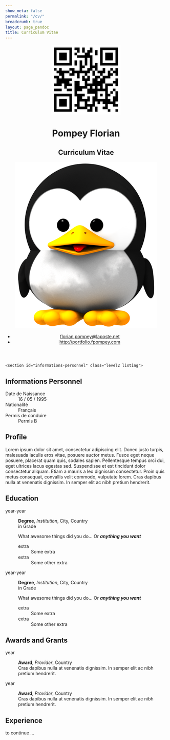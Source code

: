 ```yaml
---
show_meta: false
permalink: "/cv/"
breadcrumb: true
layout: page_pandoc
title: Curriculum Vitae
---
```

  <header itemscope itemtype="http://http://schema.org/Person" class="with-photo">
    <div id="title" class="qrcode">
            <img id="qrcode" src="../assets/img/images_pandoc/qrcode.png" />
            <h1 class="fullname">
        <span itemprop="givenName">Pompey</span>
        <span itemprop="familyName">Florian</span>
      </h1>
      <h2 class="title">Curriculum Vitae</h2>
    </div>
        <img src="../assets/img/images_pandoc/picture.png" />
        <ul class="details">
      <!-- phone -->
            <!-- mobile -->
            <!-- fax -->
            <!-- email -->
                        <li><a href="mailto:florian.pompey@laposte.net">florian.pompey@laposte.net</a></li>
                        <!-- homepage -->
            <li><a href="http://portfolio.fpompey.com" itemprop="url" title="homepage">http://portfolio.fpompey.com</a></li>
            <!--if(address)-->
            <!--endif-->
    </ul>
  </header>

    <section id="informations-personnel" class="level2 listing">
  <h2>Informations Personnel</h2>
  <dl>
  <dt>Date de Naissance</dt>
  <dd>16 / 05 / 1995
  </dd>
  <dt>Nationalité</dt>
  <dd>Français
  </dd>
  <dt>Permis de conduire</dt>
  <dd>Permis B
  </dd>
  </dl>
  </section>
  
  <section id="profile" class="level2">
  <h2>Profile</h2>
  <p>Lorem ipsum dolor sit amet, consectetur adipiscing elit. Donec justo turpis, malesuada iaculis eros vitae, posuere auctor metus. Fusce eget neque posuere, placerat quam quis, sodales sapien. Pellentesque tempus orci dui, eget ultrices lacus egestas sed. Suspendisse et est tincidunt dolor consectetur aliquam. Etiam a mauris a leo dignissim consectetur. Proin quis metus consequat, convallis velit commodo, vulputate lorem. Cras dapibus nulla at venenatis dignissim. In semper elit ac nibh pretium hendrerit.</p>
  </section>
  <section id="education" class="level2">
  <h2>Education</h2>
  <dl>
  <dt>year-year</dt>
  <dd><p><strong>Degree</strong>, <em>Institution</em>, City, Country<br /> in Grade</p>
  <p>What awesome things did you do… Or <strong><em>anything you want</em></strong></p>
  <dl>
  <dt>extra</dt>
  <dd>Some extra
  </dd>
  <dt>extra</dt>
  <dd>Some other extra
  </dd>
  </dl>
  </dd>
  <dt>year-year</dt>
  <dd><p><strong>Degree</strong>, <em>Institution</em>, City, Country<br /> in Grade</p>
  <p>What awesome things did you do… Or <strong><em>anything you want</em></strong></p>
  <dl>
  <dt>extra</dt>
  <dd>Some extra
  </dd>
  <dt>extra</dt>
  <dd>Some other extra
  </dd>
  </dl>
  </dd>
  </dl>
  </section>
  <section id="awards-and-grants" class="level2">
  <h2>Awards and Grants</h2>
  <dl>
  <dt>year</dt>
  <dd><p><strong>Award</strong>, <em>Provider</em>, Country<br />Cras dapibus nulla at venenatis dignissim. In semper elit ac nibh pretium hendrerit.</p>
  </dd>
  <dt>year</dt>
  <dd><p><strong>Award</strong>, <em>Provider</em>, Country<br />Cras dapibus nulla at venenatis dignissim. In semper elit ac nibh pretium hendrerit.</p>
  </dd>
  </dl>
  </section>
  <section id="experience" class="level2">
  <h2>Experience</h2>
  <p>to continue …</p>
  </section>
